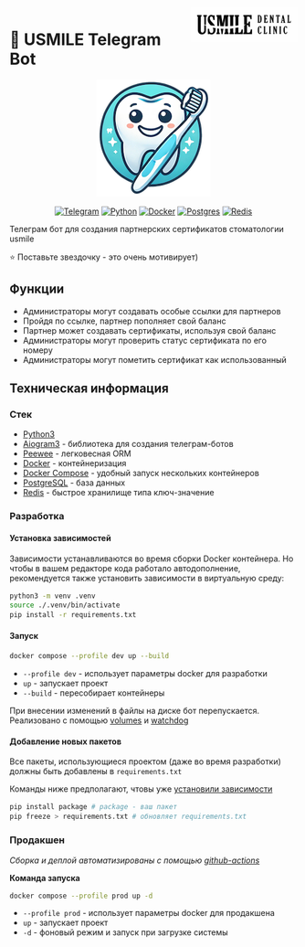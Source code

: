 <a href="https://usmileclinic.ru/">
    <img src="./media/site_logo.jpg" alt="Usmile logo" title="Usmile" align="right" height="60" />
</a>

# 🦷 USMILE Telegram Bot

<div align="center">
    <a href="https://t.me/usmile_cert_bot">
        <img alt="telegram-bot" src="./media/bot_logo_small.png">
    </a>

[![Telegram](https://img.shields.io/badge/Telegram-2CA5E0?style=for-the-badge&logo=telegram&logoColor=white)](#)
[![Python](https://img.shields.io/badge/python-3670A0?style=for-the-badge&logo=python&logoColor=ffdd54)](#)
[![Docker](https://img.shields.io/badge/docker-%230db7ed.svg?style=for-the-badge&logo=docker&logoColor=white)](#)
[![Postgres](https://img.shields.io/badge/postgres-%23316192.svg?style=for-the-badge&logo=postgresql&logoColor=white)](#)
[![Redis](https://img.shields.io/badge/redis-%23DD0031.svg?style=for-the-badge&logo=redis&logoColor=white)](#)

</div>

Телеграм бот для создания партнерских сертификатов стоматологии usmile

⭐️ Поставьте звездочку - это очень мотивирует)

## Функции

- Администраторы могут создавать особые ссылки для партнеров
- Пройдя по ссылке, партнер пополняет свой баланс
- Партнер может создавать сертификаты, используя свой баланс
- Администраторы могут проверить статус сертификата по его номеру
- Администраторы могут пометить сертификат как использованный

## Техническая информация

### Стек

- [Python3](https://www.python.org/)
- [Aiogram3](https://aiogram.dev/) - библиотека для создания телеграм-ботов
- [Peewee](https://github.com/coleifer/peewee) - легковесная ORM
- [Docker](https://www.docker.com/) - контейнеризация
- [Docker Compose](https://docs.docker.com/compose/) - удобный запуск нескольких контейнеров
- [PostgreSQL](https://www.postgresql.org/) - база данных
- [Redis](https://redis.io/) - быстрое хранилище типа ключ-значение

### Разработка

#### Установка зависимостей

Зависимости устанавливаются во время сборки Docker контейнера. Но чтобы в вашем редакторе кода работало автодополнение, рекомендуется также установить зависимости в виртуальную среду:

```bash
python3 -m venv .venv
source ./.venv/bin/activate
pip install -r requirements.txt
```

#### Запуск

```bash
docker compose --profile dev up --build
```

- `--profile dev` - использует параметры docker для разработки
- `up` - запускает проект
- `--build` - пересобирает контейнеры

При внесении изменений в файлы на диске бот перепускается. Реализовано с помощью [volumes](https://docs.docker.com/engine/storage/volumes/) и [watchdog](https://pypi.org/project/watchdog/)

#### Добавление новых пакетов

Все пакеты, использующиеся проектом (даже во время разработки) должны быть добавлены в `requirements.txt`

Команды ниже предполагают, чтовы уже [установили зависимости](#установка-зависимостей)

```bash
pip install package # package - ваш пакет
pip freeze > requirements.txt # обновляет requirements.txt
```

### Продакшен

_Сборка и деплой автоматизированы с помощью [github-actions](https://github.com/coder8080/usmile/actions)_

**Команда запуска**

```bash
docker compose --profile prod up -d
```

- `--profile prod` - использует параметры docker для продакшена
- `up` - запускает проект
- `-d` - фоновый режим и запуск при загрузке системы
